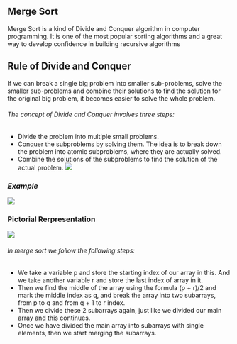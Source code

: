 ## Merge Sort
Merge Sort is a kind of Divide and Conquer algorithm in computer programming.
It is one of the most popular sorting algorithms and a great way to develop confidence in building recursive algorithms

## Rule of Divide and Conquer
If we can break a single big problem into smaller sub-problems, solve the smaller sub-problems and combine their solutions to find the solution for the original big problem,
it becomes easier to solve the whole problem.

###### The concept of Divide and Conquer involves three steps:

+ Divide the problem into multiple small problems.
+ Conquer the subproblems by solving them. The idea is to break down the problem into atomic subproblems, where they are actually solved.
+ Combine the solutions of the subproblems to find the solution of the actual problem.
![](https://www.studytonight.com/data-structures/images/divide-conquer.png)

### _Example_
![](https://learnovercoffee.com/wp-content/uploads/2019/06/merge-sort.gif)

### Pictorial Rerpresentation
![](https://www.studytonight.com/data-structures/images/merge-sort-working.png)

###### In merge sort we follow the following steps:

+ We take a variable p and store the starting index of our array in this. And we take another variable r and store the last index of array in it.
+ Then we find the middle of the array using the formula (p + r)/2 and mark the middle index as q, and break the array into two subarrays, from p to q and from q + 1 to r index.
+ Then we divide these 2 subarrays again, just like we divided our main array and this continues.
+ Once we have divided the main array into subarrays with single elements, then we start merging the subarrays.


